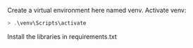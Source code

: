 Create a virtual environment here named venv.
Activate venv: 
```powershell
> .\venv\Scripts\activate
```
Install the libraries in requirements.txt